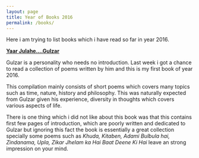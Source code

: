 ```yaml
---
layout: page
title: Year of Books 2016
permalink: /books/
---
```


Here i am trying to list books which i have read so far in year 2016.

[**Yaar Julahe....Gulzar**](http://www.amazon.in/Yaar-Julahe-Gulzar/dp/8181439740)

Gulzar is a personality who needs no introduction. Last week i got a chance to read a collection of poems written by him and this is my first book of year 2016.

This compilation mainly consists of short poems which covers many topics such as time, nature, history and philosophy. This was naturally expected from Gulzar given his experience, diversity in thoughts which covers various aspects of life.

There is one thing which i did not like about this book was that this contains first few pages of introduction, which are poorly written and dedicated to Gulzar but ignoring this fact the book is essentially a great collection specially some poems such as *Khuda, Kitaben, Adami Bulbula hai, Zindanama, Upla, Zikar Jhelam ka Hai Baat Deene Ki Hai* leave an strong impression on your mind.
